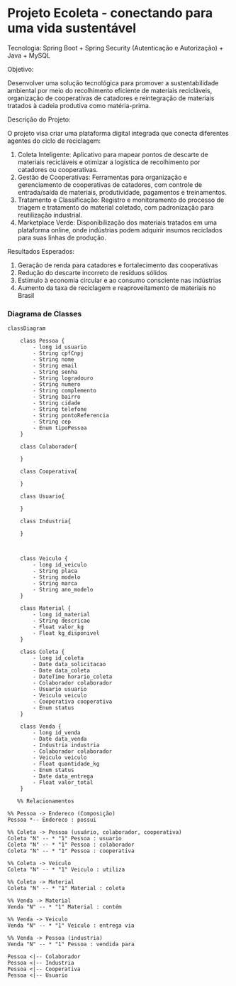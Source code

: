 # Projeto Ecoleta -  conectando para uma vida sustentável #

Tecnologia: Spring Boot + Spring Security (Autenticação e Autorização) + Java + MySQL

Objetivo:

 Desenvolver uma solução tecnológica para promover a sustentabilidade ambiental 
por meio do recolhimento eficiente de materiais recicláveis, organização de 
cooperativas de catadores e reintegração de materiais tratados à cadeia produtiva 
como matéria-prima.

Descrição do Projeto:

 O projeto visa criar uma plataforma digital integrada que conecta diferentes agentes 
do ciclo de reciclagem:

1. Coleta Inteligente: Aplicativo para mapear pontos de descarte de materiais 
recicláveis e otimizar a logística de recolhimento por catadores ou cooperativas.
2. Gestão de Cooperativas: Ferramentas para organização e gerenciamento 
de cooperativas de catadores, com controle de entrada/saída de materiais, 
produtividade, pagamentos e treinamentos.
3. Tratamento e Classificação: Registro e monitoramento do processo de triagem 
e tratamento do material coletado, com padronização para reutilização 
industrial.
4. Marketplace Verde: Disponibilização dos materiais tratados em uma 
plataforma online, onde indústrias podem adquirir insumos reciclados para suas 
linhas de produção.

Resultados Esperados:

1. Geração de renda para catadores e fortalecimento das cooperativas
2. Redução do descarte incorreto de resíduos sólidos
3. Estímulo à economia circular e ao consumo consciente nas indústrias
4. Aumento da taxa de reciclagem e reaproveitamento de materiais no Brasil


### Diagrama de Classes ###
```mermaid
classDiagram

    class Pessoa {
        - long id_usuario
        - String cpfCnpj
        - String nome
        - String email
        - String senha
        - String logradouro
        - String numero
        - String complemento
        - String bairro
        - String cidade
        - String telefone
        - String pontoReferencia
        - String cep
        - Enum tipoPessoa
    }

    class Colaborador{

    }

    class Cooperativa{
        
    }

    class Usuario{
        
    }

    class Industria{
        
    }



    class Veiculo {
        - long id_veiculo
        - String placa
        - String modelo
        - String marca
        - String ano_modelo
    }

    class Material {
        - long id_material
        - String descricao
        - Float valor_kg
        - Float kg_disponivel
    }

    class Coleta {
        - long id_coleta
        - Date data_solicitacao
        - Date data_coleta
        - DateTime horario_coleta
        - Colaborador colaborador
        - Usuario usuario
        - Veiculo veiculo
        - Cooperativa cooperativa
        - Enum status
    }

    class Venda {
        - long id_venda
        - Date data_venda
        - Industria industria
        - Colaborador colaborador
        - Veiculo veiculo
        - Float quantidade_kg
        - Enum status
        - Date data_entrega
        - Float valor_total
    }

   %% Relacionamentos

%% Pessoa -> Endereco (Composição)
Pessoa *-- Endereco : possui

%% Coleta -> Pessoa (usuário, colaborador, cooperativa)
Coleta "N" -- * "1" Pessoa : usuario
Coleta "N" -- * "1" Pessoa : colaborador
Coleta "N" -- * "1" Pessoa : cooperativa

%% Coleta -> Veiculo
Coleta "N" -- * "1" Veiculo : utiliza

%% Coleta -> Material
Coleta "N" -- * "1" Material : coleta

%% Venda -> Material
Venda "N" -- * "1" Material : contém

%% Venda -> Veiculo
Venda "N" -- * "1" Veiculo : entrega via

%% Venda -> Pessoa (industria)
Venda "N" -- * "1" Pessoa : vendida para

Pessoa <|-- Colaborador
Pessoa <|-- Industria
Pessoa <|-- Cooperativa
Pessoa <|-- Usuario
```
